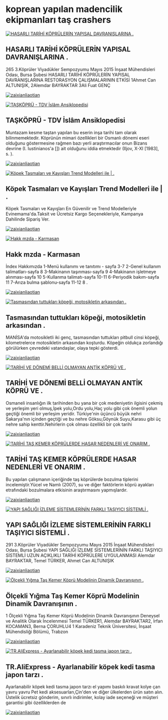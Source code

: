 # koprean yapılan madencilik ekipmanları taş crashers
<a href="https://mnn.zoosnet.net/LR/Chatpre.aspx?id=MNN94995150&p=https://topgrinding.com/" target="_blank">![HASARLI TARİHİ KÖPRÜLERİN YAPISAL DAVRANIŞLARINA .](https://github.com/technlg/images/blob/main/22.jpg)</a>
## HASARLI TARİHİ KÖPRÜLERİN YAPISAL DAVRANIŞLARINA .
265 3.Köprüler Viyadükler Sempozyumu Mayıs 2015 İnşaat Mühendisleri Odası, Bursa Şubesi HASARLI TARİHİ KÖPRÜLERİN YAPISAL DAVRANIŞLARINA RESTORASYON ÇALIŞMALARININ ETKİSİ 1Ahmet Can ALTUNIŞIK, 2Alemdar BAYRAKTAR 3Ali Fuat GENÇ 
<a href="https://mnn.zoosnet.net/LR/Chatpre.aspx?id=MNN94995150&p=https://topgrinding.com/" target="_blank"><img src="https://github.com/technlg/images/raw/main/chat11.jpg" alt="zaixianliaotian"/></a><a href="//whatsapp.shibangsoft.com/WhatsApp.php" ><img src="https://github.com/technlg/images/raw/main/chat11.png" alt=""></a>
<a href="https://mnn.zoosnet.net/LR/Chatpre.aspx?id=MNN94995150&p=https://topgrinding.com/" target="_blank">![TAŞKÖPRÜ - TDV İslâm Ansiklopedisi](https://github.com/technlg/images/blob/main/46.jpg)</a>
## TAŞKÖPRÜ - TDV İslâm Ansiklopedisi
Muntazam kesme taştan yapılan bu eserin inşa tarihi tam olarak bilinmemektedir. Köprünün mimari özellikleri bir Osmanlı dönemi eseri olduğunu göstermesine rağmen bazı yerli araştırmacılar onun Bizans devrine (I. Iustinianos'a []) ait olduğunu iddia etmektedir (Iljov, X-XI [1983], s. ).
<a href="https://mnn.zoosnet.net/LR/Chatpre.aspx?id=MNN94995150&p=https://topgrinding.com/" target="_blank"><img src="https://github.com/technlg/images/raw/main/chat11.jpg" alt="zaixianliaotian"/></a><a href="//whatsapp.shibangsoft.com/WhatsApp.php" ><img src="https://github.com/technlg/images/raw/main/chat11.png" alt=""></a>
<a href="https://mnn.zoosnet.net/LR/Chatpre.aspx?id=MNN94995150&p=https://topgrinding.com/" target="_blank">![Köpek Tasmaları ve Kayışları Trend Modelleri ile | .](https://github.com/technlg/images/blob/main/50.jpg)</a>
## Köpek Tasmaları ve Kayışları Trend Modelleri ile | .
Köpek Tasmaları ve Kayışları En Güvenilir ve Trend Modelleriyle Evinemama'da.Taksit ve Ücretsiz Kargo Seçenekleriyle, Kampanya Dahilinde Sipariş Ver.
<a href="https://mnn.zoosnet.net/LR/Chatpre.aspx?id=MNN94995150&p=https://topgrinding.com/" target="_blank"><img src="https://github.com/technlg/images/raw/main/chat11.jpg" alt="zaixianliaotian"/></a><a href="//whatsapp.shibangsoft.com/WhatsApp.php" ><img src="https://github.com/technlg/images/raw/main/chat11.png" alt=""></a>
<a href="https://mnn.zoosnet.net/LR/Chatpre.aspx?id=MNN94995150&p=https://topgrinding.com/" target="_blank">![Hakk mzda - Karmasan](https://github.com/technlg/images/blob/main/2.jpg)</a>
## Hakk mzda - Karmasan
İndex Hakkımızda 1-Menü kullanımı ve tanıtımı - sayfa 3-7 2-Genel kullanım talimatları-sayfa 8 3-Makinanın taşınması-sayfa 9 4-Makinanın işletmeye alınması-sayfa 10 5-Kullanma talimatı-sayfa 10-11 6-Periyodik bakım-sayfa 11 7-Arıza bulma şablonu-sayfa 11-12 8 .
<a href="https://mnn.zoosnet.net/LR/Chatpre.aspx?id=MNN94995150&p=https://topgrinding.com/" target="_blank"><img src="https://github.com/technlg/images/raw/main/chat11.jpg" alt="zaixianliaotian"/></a><a href="//whatsapp.shibangsoft.com/WhatsApp.php" ><img src="https://github.com/technlg/images/raw/main/chat11.png" alt=""></a>
<a href="https://mnn.zoosnet.net/LR/Chatpre.aspx?id=MNN94995150&p=https://topgrinding.com/" target="_blank">![Tasmasından tuttukları köpeği, motosikletin arkasından .](https://github.com/technlg/images/blob/main/35.jpg)</a>
## Tasmasından tuttukları köpeği, motosikletin arkasından .
MANİSA'da motosikletli iki genç, tasmasından tuttukları pitbull cinsi köpeği, kilometrelerce motosikletin arkasından koşturdu. Köpeğin oldukça zorlandığı görülürken çevredeki vatandaşlar, olaya tepki gösterdi.
<a href="https://mnn.zoosnet.net/LR/Chatpre.aspx?id=MNN94995150&p=https://topgrinding.com/" target="_blank"><img src="https://github.com/technlg/images/raw/main/chat11.jpg" alt="zaixianliaotian"/></a><a href="//whatsapp.shibangsoft.com/WhatsApp.php" ><img src="https://github.com/technlg/images/raw/main/chat11.png" alt=""></a>
<a href="https://mnn.zoosnet.net/LR/Chatpre.aspx?id=MNN94995150&p=https://topgrinding.com/" target="_blank">![TARİHİ VE DÖNEMİ BELLİ OLMAYAN ANTİK KÖPRÜ VE .](https://github.com/technlg/images/blob/main/33.jpg)</a>
## TARİHİ VE DÖNEMİ BELLİ OLMAYAN ANTİK KÖPRÜ VE .
Osmaneli insanlığın ilk tarihinden bu yana bir çok medeniyetin ilgisini çekmiş ve yerleşim yeri olmuş,İpek yolu,Ordu yolu,Haç yolu gibi çok önemli yolun geçtiği önemli bir yerleşim yeridir. Türkiye'nin üçüncü büyük nehri Sakarya'nın içinden geçtiği ve bu nehre Göksu,Göynük Suyu,Karasu gibi üç nehre sahip kenttir.Nehirlerin çok olması özellikli bir çok tarihi 
<a href="https://mnn.zoosnet.net/LR/Chatpre.aspx?id=MNN94995150&p=https://topgrinding.com/" target="_blank"><img src="https://github.com/technlg/images/raw/main/chat11.jpg" alt="zaixianliaotian"/></a><a href="//whatsapp.shibangsoft.com/WhatsApp.php" ><img src="https://github.com/technlg/images/raw/main/chat11.png" alt=""></a>
<a href="https://mnn.zoosnet.net/LR/Chatpre.aspx?id=MNN94995150&p=https://topgrinding.com/" target="_blank">![TARİHİ TAŞ KEMER KÖPRÜLERDE HASAR NEDENLERİ VE ONARIM .](https://github.com/technlg/images/blob/main/52.jpg)</a>
## TARİHİ TAŞ KEMER KÖPRÜLERDE HASAR NEDENLERİ VE ONARIM .
Bu yapılan çalışmanın içeriğinde taş köprülerde bozulma tiplerini incelemiştir.Yücel ve Namlı (2007), su ve diğer faktörlerin köprü ayakları etrafındaki bozulmalara etkisinin araştırmasını yapmışlardır.
<a href="https://mnn.zoosnet.net/LR/Chatpre.aspx?id=MNN94995150&p=https://topgrinding.com/" target="_blank"><img src="https://github.com/technlg/images/raw/main/chat11.jpg" alt="zaixianliaotian"/></a><a href="//whatsapp.shibangsoft.com/WhatsApp.php" ><img src="https://github.com/technlg/images/raw/main/chat11.png" alt=""></a>
<a href="https://mnn.zoosnet.net/LR/Chatpre.aspx?id=MNN94995150&p=https://topgrinding.com/" target="_blank">![YAPI SAĞLIĞI İZLEME SİSTEMLERİNİN FARKLI TAŞIYICI SİSTEMLİ .](https://github.com/technlg/images/blob/main/51.jpg)</a>
## YAPI SAĞLIĞI İZLEME SİSTEMLERİNİN FARKLI TAŞIYICI SİSTEMLİ .
291 3.Köprüler Viyadükler Sempozyumu Mayıs 2015 İnşaat Mühendisleri Odası, Bursa Şubesi YAPI SAĞLIĞI İZLEME SİSTEMLERİNİN FARKLI TAŞIYICI SİSTEMLİ UZUN AÇIKLIKLI TARİHİ KÖPRÜLERE UYGULANMASI Alemdar BAYRAKTAR, Temel TÜRKER, Ahmet Can ALTUNIŞIK 
<a href="https://mnn.zoosnet.net/LR/Chatpre.aspx?id=MNN94995150&p=https://topgrinding.com/" target="_blank"><img src="https://github.com/technlg/images/raw/main/chat11.jpg" alt="zaixianliaotian"/></a><a href="//whatsapp.shibangsoft.com/WhatsApp.php" ><img src="https://github.com/technlg/images/raw/main/chat11.png" alt=""></a>
<a href="https://mnn.zoosnet.net/LR/Chatpre.aspx?id=MNN94995150&p=https://topgrinding.com/" target="_blank">![Ölçekli Yığma Taş Kemer Köprü Modelinin Dinamik Davranışının .](https://github.com/technlg/images/blob/main/27.jpg)</a>
## Ölçekli Yığma Taş Kemer Köprü Modelinin Dinamik Davranışının .
1 Ölçekli Yığma Taş Kemer Köprü Modelinin Dinamik Davranışının Deneysel ve Analitik Olarak İncelenmesi Temel TÜRKER1, Alemdar BAYRAKTAR2, İrfan KOCAMAN3, Berna ÇORUHLU4 1 Karadeniz Teknik Üniversitesi, İnşaat Mühendisliği Bölümü, Trabzon
<a href="https://mnn.zoosnet.net/LR/Chatpre.aspx?id=MNN94995150&p=https://topgrinding.com/" target="_blank"><img src="https://github.com/technlg/images/raw/main/chat11.jpg" alt="zaixianliaotian"/></a><a href="//whatsapp.shibangsoft.com/WhatsApp.php" ><img src="https://github.com/technlg/images/raw/main/chat11.png" alt=""></a>
<a href="https://mnn.zoosnet.net/LR/Chatpre.aspx?id=MNN94995150&p=https://topgrinding.com/" target="_blank">![TR.AliExpress - Ayarlanabilir köpek kedi tasma japon tarzı .](https://github.com/technlg/images/blob/main/5.jpg)</a>
## TR.AliExpress - Ayarlanabilir köpek kedi tasma japon tarzı .
Ayarlanabilir köpek kedi tasma japon tarzı el yapımı baskılı kravat kolye çan yavru yavru Pet kedi aksesuarları,Çin'den ve diğer ülkelerden ürün satın alın. Üstelik ücretsiz gönderim, sınırlı indirimler, kolay iade seçeneği ve müşteri garantisi gibi özelliklerden de 
<a href="https://mnn.zoosnet.net/LR/Chatpre.aspx?id=MNN94995150&p=https://topgrinding.com/" target="_blank"><img src="https://github.com/technlg/images/raw/main/chat11.jpg" alt="zaixianliaotian"/></a><a href="//whatsapp.shibangsoft.com/WhatsApp.php" ><img src="https://github.com/technlg/images/raw/main/chat11.png" alt=""></a>
